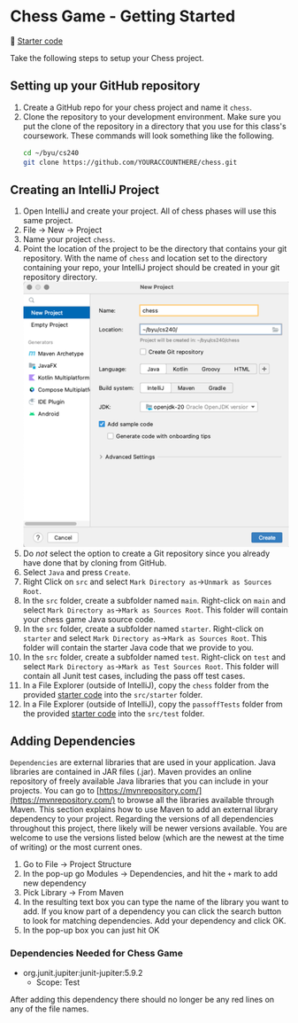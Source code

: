 # Chess Game - Getting Started

📁 [Starter code](starter-code)

Take the following steps to setup your Chess project.

## Setting up your GitHub repository

1. Create a GitHub repo for your chess project and name it `chess`.
1. Clone the repository to your development environment. Make sure you put the clone of the repository in a directory that you use for this class's coursework. These commands will look something like the following.
   ```sh
   cd ~/byu/cs240
   git clone https://github.com/YOURACCOUNTHERE/chess.git
   ```

## Creating an IntelliJ Project

1. Open IntelliJ and create your project. All of chess phases will use this same project.
1. File -> New -> Project
1. Name your project `chess`.
1. Point the location of the project to be the directory that contains your git repository. With the name of `chess` and location set to the directory containing your repo, your IntelliJ project should be created in your git repository directory.
   ![create project](create-chess-project.png)
1. Do _not_ select the option to create a Git repository since you already have done that by cloning from GitHub.
1. Select `Java` and press `Create`.
1. Right Click on `src` and select `Mark Directory as`->`Unmark as Sources Root`.
1. In the `src` folder, create a subfolder named `main`. Right-click on `main` and select `Mark Directory as`->`Mark as Sources Root`. This folder will contain your chess game Java source code.
1. In the `src` folder, create a subfolder named `starter`. Right-click on `starter` and select `Mark Directory as`->`Mark as Sources Root`. This folder will contain the starter Java code that we provide to you.
1. In the `src` folder, create a subfolder named `test`. Right-click on `test` and select `Mark Directory as`->`Mark as Test Sources Root`. This folder will contain all Junit test cases, including the pass off test cases.
1. In a File Explorer (outside of IntelliJ), copy the `chess` folder from the provided [starter code](starter-code) into the `src/starter` folder.
1. In a File Explorer (outside of IntelliJ), copy the `passoffTests` folder from the provided [starter code](starter-code) into the `src/test` folder.

## Adding Dependencies

`Dependencies` are external libraries that are used in your application. Java libraries are contained in JAR files (.jar). Maven provides an online repository of freely available Java libraries that you can include in your projects. You can go to [https://mvnrepository.com/](https://mvnrepository.com/) to browse all the libraries available through Maven. This section explains how to use Maven to add an external library dependency to your project. Regarding the versions of all dependencies throughout this project, there likely will be newer versions available. You are welcome to use the versions listed below (which are the newest at the time of writing) or the most current ones.

1. Go to File -> Project Structure
1. In the pop-up go Modules -> Dependencies, and hit the `+` mark to add new dependency
1. Pick Library -> From Maven
1. In the resulting text box you can type the name of the library you want to add. If you know part of a dependency you can click the search button to look for matching dependencies. Add your dependency and click OK.
1. In the pop-up box you can just hit OK

### Dependencies Needed for Chess Game

- org.junit.jupiter:junit-jupiter:5.9.2
  - Scope: Test

After adding this dependency there should no longer be any red lines on any of the file names.
